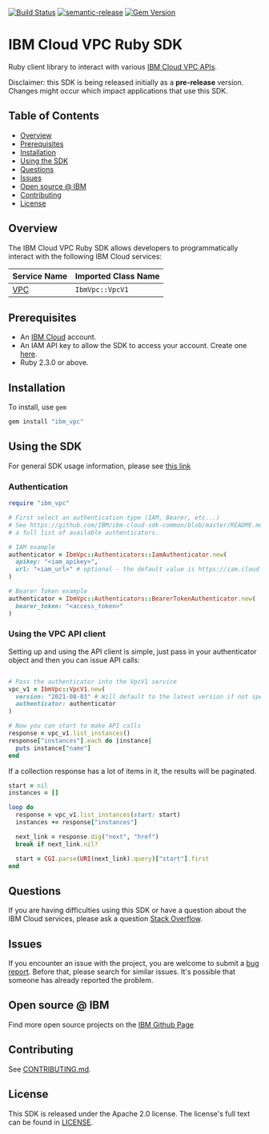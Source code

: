 [![Build Status](https://travis.ibm.com/ibmcloud/vpc-ruby-sdk.svg?token=swhipuowmWLkVNjPbrfs&branch=master)](https://travis.ibm.com/ibmcloud/vpc-ruby-sdk)
[![semantic-release](https://img.shields.io/badge/%20%20%F0%9F%93%A6%F0%9F%9A%80-semantic--release-e10079.svg)](https://github.com/semantic-release/semantic-release)
[![Gem Version](https://badge.fury.io/rb/ibm_vpc.svg)](https://badge.fury.io/rb/ibm_vpc)
# IBM Cloud VPC Ruby SDK

Ruby client library to interact with various [IBM Cloud VPC APIs](https://cloud.ibm.com/apidocs?category=compute).

Disclaimer: this SDK is being released initially as a **pre-release** version.
Changes might occur which impact applications that use this SDK.

## Table of Contents

<!--
  The TOC below is generated using the `markdown-toc` node package.

      https://github.com/jonschlinkert/markdown-toc

  You should regenerate the TOC after making changes to this file.

      npx markdown-toc -i README.md
  -->

<!-- toc -->

- [Overview](#overview)
- [Prerequisites](#prerequisites)
- [Installation](#installation)
- [Using the SDK](#using-the-sdk)
- [Questions](#questions)
- [Issues](#issues)
- [Open source @ IBM](#open-source--ibm)
- [Contributing](#contributing)
- [License](#license)

<!-- tocstop -->

## Overview

The IBM Cloud VPC Ruby SDK allows developers to programmatically interact with the following
IBM Cloud services:

Service Name | Imported Class Name
--- | ---
[VPC](https://cloud.ibm.com/apidocs/vpc) | `IbmVpc::VpcV1`

## Prerequisites

[ibm-cloud-onboarding]: https://cloud.ibm.com/registration

* An [IBM Cloud][ibm-cloud-onboarding] account.
* An IAM API key to allow the SDK to access your account. Create one [here](https://cloud.ibm.com/iam/apikeys).
* Ruby 2.3.0 or above.

## Installation

To install, use `gem`

```bash
gem install "ibm_vpc"
```

## Using the SDK
For general SDK usage information, please see [this link](https://github.com/IBM/ibm-cloud-sdk-common/blob/master/README.md)

### Authentication

```ruby
require "ibm_vpc"

# First select an authentication type (IAM, Bearer, etc...)
# See https://github.com/IBM/ibm-cloud-sdk-common/blob/master/README.md#authentication for
# a full list of available authenticators.

# IAM example
authenticator = IbmVpc::Authenticators::IamAuthenticator.new(
  apikey: "<iam_apikey>",
  url: "<iam_url>" # optional - the default value is https://iam.cloud.ibm.com/identity/token
)

# Bearer Token example
authenticator = IbmVpc::Authenticators::BearerTokenAuthenticator.new(
  bearer_token: "<access_token>"
)
```

### Using the VPC API client

Setting up and using the API client is simple, just pass in your authenticator object and then you can issue API calls:

```ruby

# Pass the authenticator into the VpcV1 service
vpc_v1 = IbmVpc::VpcV1.new(
  version: "2021-08-03" # Will default to the latest version if not specified
  authenticator: authenticator
)

# Now you can start to make API calls
response = vpc_v1.list_instances()
response["instances"].each do |instance|
  puts instance["name"]
end
```

If a collection response has a lot of items in it, the results will be paginated.

```ruby
start = nil
instances = []

loop do
  response = vpc_v1.list_instances(start: start)
  instances += response["instances"]

  next_link = response.dig("next", "href")
  break if next_link.nil?

  start = CGI.parse(URI(next_link).query)["start"].first
end
```

## Questions

If you are having difficulties using this SDK or have a question about the IBM Cloud services,
please ask a question
[Stack Overflow](http://stackoverflow.com/questions/ask?tags=ibm-cloud).

## Issues
If you encounter an issue with the project, you are welcome to submit a
[bug report](https://github.com/IBM/vpc-ruby-sdk/issues).
Before that, please search for similar issues. It's possible that someone has already reported the problem.

## Open source @ IBM
Find more open source projects on the [IBM Github Page](http://ibm.github.io/)

## Contributing
See [CONTRIBUTING.md](https://github.com/IBM/vpc-ruby-sdk/blob/master/CONTRIBUTING.md).

## License

This SDK is released under the Apache 2.0 license.
The license's full text can be found in [LICENSE](https://github.com/IBM/vpc-ruby-sdk/blob/master/LICENSE).
